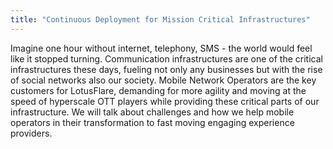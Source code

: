 ```yaml
---
title: "Continuous Deployment for Mission Critical Infrastructures"
---
```


Imagine one hour without internet, telephony, SMS - the world would feel like it stopped turning. Communication infrastructures are one of the critical infrastructures these days, fueling not only any businesses but with the rise of social networks also our society. Mobile Network Operators are the key customers for LotusFlare, demanding for more agility and moving at the speed of hyperscale OTT players while providing these critical parts of our infrastructure. We will talk about challenges and how we help mobile operators in their transformation to fast moving engaging experience providers.

